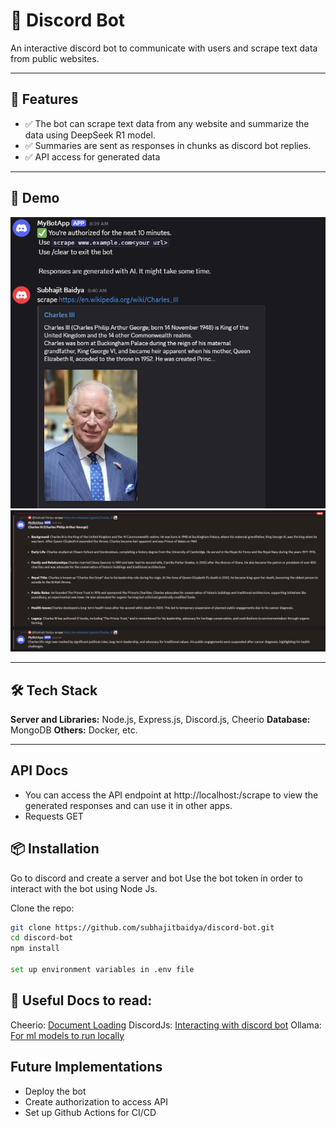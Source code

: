 # 📌 Discord Bot

An interactive discord bot to communicate with users and scrape text data from public websites. 

---

## 🚀 Features

- ✅ The bot can scrape text data from any website and summarize the data using DeepSeek R1 model. 
- ✅ Summaries are sent as responses in chunks as discord bot replies. 
- ✅ API access for generated data

---

## 📸 Demo


![After running /scrape command](Images/image.png)
![LLM response](Images/image-1.png)


---

## 🛠️ Tech Stack

**Server  and Libraries:** Node.js, Express.js, Discord.js, Cheerio
**Database:** MongoDB
**Others:** Docker, etc.

---

## API Docs
- You can access the API endpoint at http://localhost:<your-port>/scrape to view the generated responses and can use it in other apps. 
- Requests GET

## 📦 Installation

Go to discord and create a server and bot
Use the bot token in order to interact with the bot using Node Js. 




Clone the repo:

```bash
git clone https://github.com/subhajitbaidya/discord-bot.git
cd discord-bot
npm install

set up environment variables in .env file


```

## 📗 Useful Docs to read: 
Cheerio: [Document Loading](https://cheerio.js.org/docs/intro)
DiscordJs: [Interacting with discord bot](https://discord.js.org/docs/packages/discord.js/14.19.3)
Ollama: [For ml models to run locally](https://ollama.com/)

## Future Implementations
- Deploy the bot
- Create authorization to access API
- Set up Github Actions for CI/CD